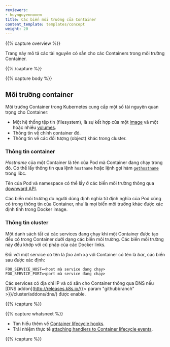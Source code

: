 ```yaml
---
reviewers:
- huynguyennovem
title: Các biến môi trường của Container
content_template: templates/concept
weight: 20
---
```


{{% capture overview %}}

Trang này mô tả các tài nguyên có sẵn cho các Containers trong môi trường Container. 

{{% /capture %}}


{{% capture body %}}

## Môi trường container

Môi trường Container trong Kubernetes cung cấp một số tài nguyên quan trọng cho Container:

* Một hệ thống tệp tin (filesystem), là sự kết hợp của một [image](/docs/concepts/containers/images/) và một hoặc nhiều [volumes](/docs/concepts/storage/volumes/).
* Thông tin về chính container đó.
* Thông tin về các đối tượng (object) khác trong cluster.

### Thông tin container

*Hostname* của một Container là tên của Pod mà Container đang chạy trong đó.
Có thể lấy thông tin qua lệnh `hostname` hoặc lệnh gọi hàm
[`gethostname`](http://man7.org/linux/man-pages/man2/gethostname.2.html)
trong libc.

Tên của Pod và namespace có thể lấy ở các biến môi trường thông qua
[downward API](/docs/tasks/inject-data-application/downward-api-volume-expose-pod-information/).

Các biến môi trường do người dùng định nghĩa từ định nghĩa của Pod cũng có trong thông tin của Container,
như là mọi biến môi trường khác được xác định tĩnh trong Docker image.

### Thông tin cluster

Một danh sách tất cả các services đang chạy khi một Container được tạo đều có trong Container dưới dạng các biến môi trường.
Các biến môi trường này đều khớp với cú pháp của các Docker links.

Đối với một service có tên là *foo* ánh xạ với Container có tên là *bar*,
các biến sau được xác định:

```shell
FOO_SERVICE_HOST=<host mà service đang chạy>
FOO_SERVICE_PORT=<port mà service đang chạy>
```

Các services có địa chỉ IP và có sẵn cho Container thông qua DNS 
nếu [DNS addon](http://releases.k8s.io/{{< param "githubbranch" >}}/cluster/addons/dns/) được enable. 

{{% /capture %}}

{{% capture whatsnext %}}

* Tìm hiểu thêm về [Container lifecycle hooks](/docs/concepts/containers/container-lifecycle-hooks/).
* Trải nhiệm thực tế
  [attaching handlers to Container lifecycle events](/docs/tasks/configure-pod-container/attach-handler-lifecycle-event/).

{{% /capture %}}
